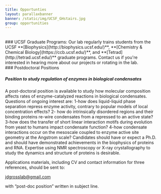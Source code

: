 ```yaml
---
title: Opportunties
layout: parallaxbanner
banner: /static/img/UCSF_GHstairs.jpg
group: opportunities
---
```



<div class="divider"> </div>
<br>
### UCSF Graduate Programs:  
  Our lab regularly trains students from the UCSF **[Biophysics](http://biophysics.ucsf.edu/)**, **[Chemistry & Chemical Biology](https://ccb.ucsf.edu/)**, and **[Tetrad](http://tetrad.ucsf.edu/)** graduate programs. Contact us if you're interested in hearing more about our projects or rotating in the lab.

<br>
### Postdoctoral Positions

##### <a class="cyan-text lighten-1">Position to study regulation of enzymes in biological condensates </a>
A post-doctoral position is available to study how molecular composition affects rates of enzyme-catalyzed reactions in biological condensates.  Questions of ongoing interest are: 1-how does liquid-liquid phase separation repress enzyme activity, contrary to popular models of local concentration effects? 2- how do intrinsically disordered regions and their binding proteins re-wire condensates from a repressed to an active state? 3-how does the transfer of short linear interaction motifs during evolution from yeast to humans impact condensate function? 4-how condensate interactions occur on the mesoscale coupled to enzyme active site geometry at the Angstrom scale?    Candidates should have or expect a Ph.D. and should have demonstrated achievements in the biophysics of proteins and RNA. Expertise using NMR spectroscopy or X-ray crystallography to study the dynamics and structure of proteins is desirable.  

Applications materials, including CV and contact information for three references, should be sent to:

jdgrosslab@gmail.com

with “post-doc position” written in subject line.

<div class="divider"></div>

